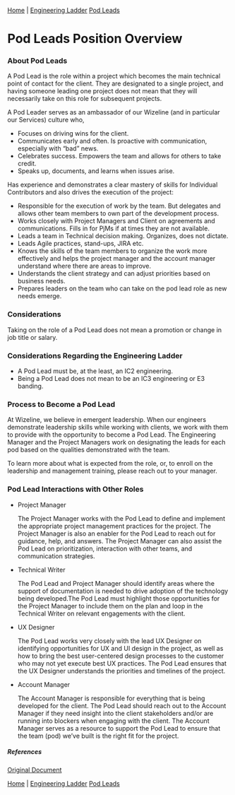 [Home](../README.md) |
[Engineering Ladder](README.md)
[Pod Leads](pod-leads.md)

# Pod Leads Position Overview


### About Pod Leads

A Pod Lead is the role within a project which becomes the main technical point of contact for the client. They are designated to a single project, and having someone leading one project does not mean that they will necessarily take on this role for subsequent projects.

A Pod Leader serves as an ambassador of our Wizeline (and in particular our Services) culture who,
- Focuses on driving wins for the client.
- Communicates early and often. Is proactive with communication, especially with “bad” news.
- Celebrates success. Empowers the team and allows for others to take credit.
- Speaks up, documents, and learns when issues arise.

Has experience and demonstrates a clear mastery of skills for Individual Contributors and also drives the execution of the project:
- Responsible for the execution of work by the team. But delegates and allows other team members to own part of the development process.
- Works closely with Project Managers and Client on agreements and communications. Fills in for PjMs if at times they are not available.
- Leads a team in Technical decision making. Organizes, does not dictate.
- Leads Agile practices, stand-ups, JIRA etc.
- Knows the skills of the team members to organize the work more effectively and helps the project manager and the account manager understand where there are areas to improve.
- Understands the client strategy and can adjust priorities based on business needs.
- Prepares leaders on the team who can take on the pod lead role as new needs emerge.

### Considerations

Taking on the role of a Pod Lead does not mean a promotion or change in job title or salary.

### Considerations Regarding the Engineering Ladder

- A Pod Lead must be, at the least, an IC2 engineering.
- Being a Pod Lead does not mean to be an IC3 engineering or E3 banding.

### Process to Become a Pod Lead

At Wizeline, we believe in emergent leadership. When our engineers demonstrate leadership skills while working with clients, we work with them to provide with the opportunity to become a Pod Lead. The Engineering Manager and the Project Managers work on designating the leads for each pod based on the qualities demonstrated with the team.

To learn more about what is expected from the role, or, to enroll on the leadership and management training, please reach out to your manager.

### Pod Lead Interactions with Other Roles

- Project Manager

  The Project Manager works with the Pod Lead to define and implement the appropriate project management practices for the project. The Project Manager is also an enabler for the Pod Lead to reach out for guidance, help, and answers. The Project Manager can also assist the Pod Lead on prioritization, interaction with other teams, and communication strategies.

- Technical Writer

  The Pod Lead and Project Manager should identify areas where the support of documentation is needed to drive adoption of the technology being developed.The Pod Lead must highlight those opportunities for the Project Manager to include them on the plan and loop in the Technical Writer on relevant engagements with the client.

- UX Designer

  The Pod Lead works very closely with the lead UX Designer on identifying opportunities for UX and UI design in the project, as well as how to bring the best user-centered design processes to the customer who may not yet execute best UX practices. The Pod Lead ensures that the UX Designer understands the priorities and timelines of the project.

- Account Manager

  The Account Manager is responsible for everything that is being developed for the client. The Pod Lead should reach out to the Account Manager if they need insight into the client stakeholders and/or are running into blockers when engaging with the client. The Account Manager serves as a resource to support the Pod Lead to ensure that the team (pod) we’ve built is the right fit for the project.

##### References
[Original Document](https://docs.google.com/document/d/1e0eNQJvLI0BqwrmVbEMKomBONTMOUT3y7S_vn5dLGWk/edit)

  [Home](../README.md) |
  [Engineering Ladder](README.md)
  [Pod Leads](pod-leads.md)
